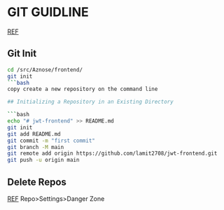 # GIT GUIDLINE

[REF](https://git-scm.com/book/en/v2/Git-Basics-Getting-a-Git-Repository)

## Git Init

````bash
cd /src/Aznose/frontend/
git init
```bash
copy create a new repository on the command line

## Initializing a Repository in an Existing Directory

```bash
echo "# jwt-frontend" >> README.md
git init
git add README.md
git commit -m "first commit"
git branch -M main
git remote add origin https://github.com/lamit2708/jwt-frontend.git
git push -u origin main
````

## Delete Repos

[REF](https://docs.github.com/en/repositories/creating-and-managing-repositories/deleting-a-repository)
Repo>Settings>Danger Zone
